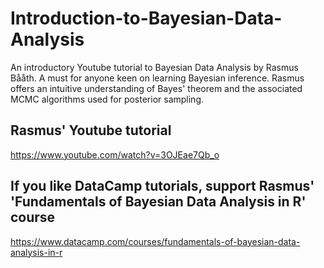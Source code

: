 # Introduction-to-Bayesian-Data-Analysis
An introductory Youtube tutorial to Bayesian Data Analysis by Rasmus Bååth. A must for anyone keen on learning 
Bayesian inference. Rasmus offers an intuitive understanding of Bayes' theorem and the associated MCMC algorithms used for 
posterior sampling.

## Rasmus' Youtube tutorial
https://www.youtube.com/watch?v=3OJEae7Qb_o

## If you like DataCamp tutorials, support Rasmus' 'Fundamentals of Bayesian Data Analysis in R' course
https://www.datacamp.com/courses/fundamentals-of-bayesian-data-analysis-in-r
